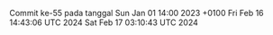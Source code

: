 Commit ke-55 pada tanggal Sun Jan 01 14:00 2023 +0100
Fri Feb 16 14:43:06 UTC 2024
Sat Feb 17 03:10:43 UTC 2024
